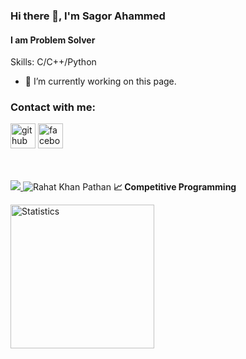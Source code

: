 ### Hi there 👋, I'm Sagor Ahammed
#### I am Problem Solver

Skills: C/C++/Python

- 🔭 I’m currently working on this page. 

### Contact with me: 

[<img src='https://cdn.jsdelivr.net/npm/simple-icons@3.0.1/icons/github.svg' alt='github' height='40'>](https://github.com/https://github.com/Sagor-Ahammed)  [<img src='https://cdn.jsdelivr.net/npm/simple-icons@3.0.1/icons/facebook.svg' alt='facebook' height='40'>](https://www.facebook.com/https://www.facebook.com/profile.php?id=100008468764001)  



</a>
<br />
<br />
<a href="https://codeforces.com/profile/sagorahm25">
   <img src="https://raw.githubusercontent.com/rahat-khan-pathan/ct-stats/main/output/max_rating.svg" />
</a>
<img src="https://komarev.com/ghpvc/?username=rahat-khan-pathan&label=Profile%20views&color=0e75b6&style=flat" alt="Rahat Khan Pathan" />
<b>&#128200; Competitive Programming</b>
<br />
<p float="left">
    <img height="230px" src="https://raw.githubusercontent.com/rahat-khan-pathan/ct-stats/main/output/light_card.svg" alt="Statistics"/>
</p>
<br/>
<br/>
